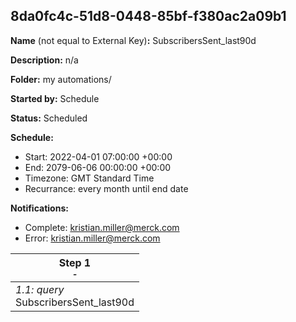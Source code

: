 ## 8da0fc4c-51d8-0448-85bf-f380ac2a09b1

**Name** (not equal to External Key)**:** SubscribersSent_last90d

**Description:** n/a

**Folder:** my automations/

**Started by:** Schedule

**Status:** Scheduled

**Schedule:**

* Start: 2022-04-01 07:00:00 +00:00
* End: 2079-06-06 00:00:00 +00:00
* Timezone: GMT Standard Time
* Recurrance: every month until end date

**Notifications:**

* Complete: kristian.miller@merck.com
* Error: kristian.miller@merck.com

| Step 1<br>_<small>-</small>_ |
| --- |
| _1.1: query_<br>SubscribersSent_last90d |
